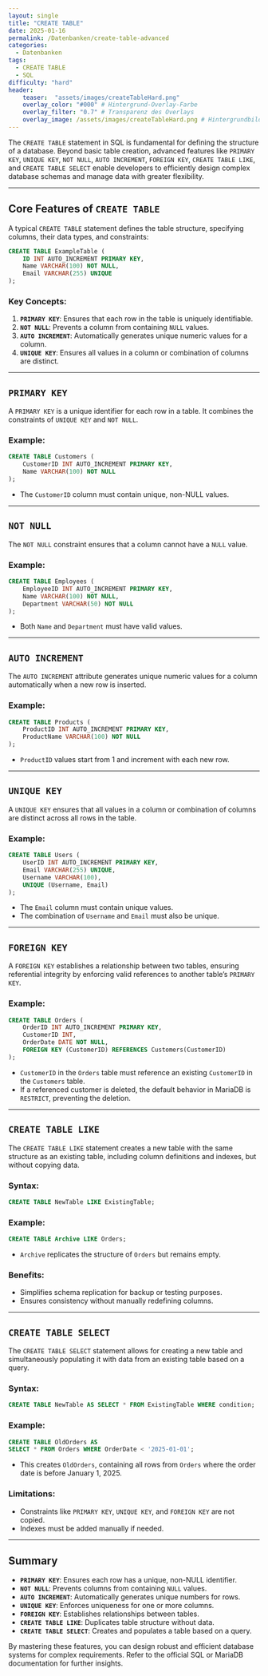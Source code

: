 ```yaml
---
layout: single
title: "CREATE TABLE"
date: 2025-01-16
permalink: /Datenbanken/create-table-advanced
categories:
  - Datenbanken
tags:
  - CREATE TABLE
  - SQL
difficulty: "hard"
header:
    teaser:  "assets/images/createTableHard.png"
    overlay_color: "#000" # Hintergrund-Overlay-Farbe
    overlay_filter: "0.7" # Transparenz des Overlays
    overlay_image: /assets/images/createTableHard.png # Hintergrundbild
---
```


The `CREATE TABLE` statement in SQL is fundamental for defining the structure of a database. Beyond basic table creation, advanced features like `PRIMARY KEY`, `UNIQUE KEY`, `NOT NULL`, `AUTO INCREMENT`, `FOREIGN KEY`, `CREATE TABLE LIKE`, and `CREATE TABLE SELECT` enable developers to efficiently design complex database schemas and manage data with greater flexibility.

---

## Core Features of `CREATE TABLE`

A typical `CREATE TABLE` statement defines the table structure, specifying columns, their data types, and constraints:

```sql
CREATE TABLE ExampleTable (
    ID INT AUTO_INCREMENT PRIMARY KEY,
    Name VARCHAR(100) NOT NULL,
    Email VARCHAR(255) UNIQUE
);
```

### Key Concepts:
1. **`PRIMARY KEY`**: Ensures that each row in the table is uniquely identifiable.
2. **`NOT NULL`**: Prevents a column from containing `NULL` values.
3. **`AUTO INCREMENT`**: Automatically generates unique numeric values for a column.
4. **`UNIQUE KEY`**: Ensures all values in a column or combination of columns are distinct.

---

## `PRIMARY KEY`
A `PRIMARY KEY` is a unique identifier for each row in a table. It combines the constraints of `UNIQUE KEY` and `NOT NULL`.

### Example:
```sql
CREATE TABLE Customers (
    CustomerID INT AUTO_INCREMENT PRIMARY KEY,
    Name VARCHAR(100) NOT NULL
);
```
- The `CustomerID` column must contain unique, non-NULL values.

---

## `NOT NULL`
The `NOT NULL` constraint ensures that a column cannot have a `NULL` value.

### Example:
```sql
CREATE TABLE Employees (
    EmployeeID INT AUTO_INCREMENT PRIMARY KEY,
    Name VARCHAR(100) NOT NULL,
    Department VARCHAR(50) NOT NULL
);
```
- Both `Name` and `Department` must have valid values.

---

## `AUTO INCREMENT`
The `AUTO INCREMENT` attribute generates unique numeric values for a column automatically when a new row is inserted.

### Example:
```sql
CREATE TABLE Products (
    ProductID INT AUTO_INCREMENT PRIMARY KEY,
    ProductName VARCHAR(100) NOT NULL
);
```
- `ProductID` values start from 1 and increment with each new row.

---

## `UNIQUE KEY`
A `UNIQUE KEY` ensures that all values in a column or combination of columns are distinct across all rows in the table.

### Example:
```sql
CREATE TABLE Users (
    UserID INT AUTO_INCREMENT PRIMARY KEY,
    Email VARCHAR(255) UNIQUE,
    Username VARCHAR(100),
    UNIQUE (Username, Email)
);
```
- The `Email` column must contain unique values.
- The combination of `Username` and `Email` must also be unique.

---

## `FOREIGN KEY`
A `FOREIGN KEY` establishes a relationship between two tables, ensuring referential integrity by enforcing valid references to another table’s `PRIMARY KEY`.

### Example:
```sql
CREATE TABLE Orders (
    OrderID INT AUTO_INCREMENT PRIMARY KEY,
    CustomerID INT,
    OrderDate DATE NOT NULL,
    FOREIGN KEY (CustomerID) REFERENCES Customers(CustomerID)
);
```
- `CustomerID` in the `Orders` table must reference an existing `CustomerID` in the `Customers` table.
- If a referenced customer is deleted, the default behavior in MariaDB is `RESTRICT`, preventing the deletion.

---

## `CREATE TABLE LIKE`
The `CREATE TABLE LIKE` statement creates a new table with the same structure as an existing table, including column definitions and indexes, but without copying data.

### Syntax:
```sql
CREATE TABLE NewTable LIKE ExistingTable;
```

### Example:
```sql
CREATE TABLE Archive LIKE Orders;
```
- `Archive` replicates the structure of `Orders` but remains empty.

### Benefits:
- Simplifies schema replication for backup or testing purposes.
- Ensures consistency without manually redefining columns.

---

## `CREATE TABLE SELECT`
The `CREATE TABLE SELECT` statement allows for creating a new table and simultaneously populating it with data from an existing table based on a query.

### Syntax:
```sql
CREATE TABLE NewTable AS SELECT * FROM ExistingTable WHERE condition;
```

### Example:
```sql
CREATE TABLE OldOrders AS 
SELECT * FROM Orders WHERE OrderDate < '2025-01-01';
```
- This creates `OldOrders`, containing all rows from `Orders` where the order date is before January 1, 2025.

### Limitations:
- Constraints like `PRIMARY KEY`, `UNIQUE KEY`, and `FOREIGN KEY` are not copied.
- Indexes must be added manually if needed.

---

## Summary
- **`PRIMARY KEY`**: Ensures each row has a unique, non-NULL identifier.
- **`NOT NULL`**: Prevents columns from containing `NULL` values.
- **`AUTO INCREMENT`**: Automatically generates unique numbers for rows.
- **`UNIQUE KEY`**: Enforces uniqueness for one or more columns.
- **`FOREIGN KEY`**: Establishes relationships between tables.
- **`CREATE TABLE LIKE`**: Duplicates table structure without data.
- **`CREATE TABLE SELECT`**: Creates and populates a table based on a query.

By mastering these features, you can design robust and efficient database systems for complex requirements. Refer to the official SQL or MariaDB documentation for further insights.

